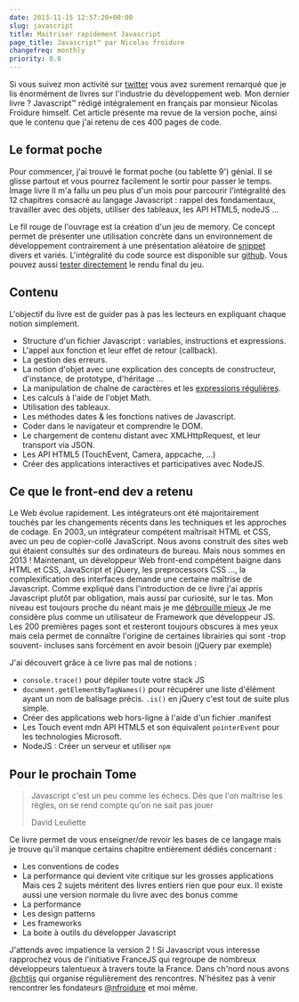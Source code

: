 ```yaml
---
date: 2013-11-15 12:57:20+00:00
slug: javascript
title: Maitriser rapidement Javascript
page_title: Javascript™ par Nicolas froidure
changefreq: monthly
priority: 0.8
---
```


Si vous suivez mon activité sur [twitter](https://twitter.com/_flexbox) vous avez surement remarqué que je lis énormément de livres sur l'industrie du développement web. Mon dernier livre ? Javascript™ rédigé intégralement en français par monsieur Nicolas Froidure himself.
Cet article présente ma revue de la version poche, ainsi que le contenu que j'ai retenu de ces 400 pages de code.

## Le format poche

Pour commencer, j'ai trouvé le format poche (ou tablette 9') génial. Il se glisse partout et vous pourrez facilement le sortir pour passer le temps.
Image livre
Il m'a fallu un peu plus d'un mois pour parcourir l'intégralité des 12 chapitres consacré au langage Javascript : rappel des fondamentaux, travailler avec des objets, utiliser des tableaux, les API HTML5, nodeJS ...

Le fil rouge de l'ouvrage est la création d'un jeu de memory. Ce concept permet de présenter une utilisation concrète dans un environnement de développement contrairement à une présentation aléatoire de [snippet]() divers et variés. L'intégralité du code source est disponible sur [github](http://github.com/nfroidure). Vous pouvez aussi [tester directement](http://memory.insertafter.com) le rendu final du jeu.

## Contenu

L'objectif du livre est de guider pas à pas les lecteurs en expliquant chaque notion simplement.

- Structure d'un fichier Javascript : variables, instructions et expressions.
- L'appel aux fonction et leur effet de retour (callback).
- La gestion des erreurs.
- La notion d'objet avec une explication des concepts de constructeur, d'instance, de prototype, d'héritage ...
- La manipulation de chaîne de caractères et les [expressions régulières](http://leaverou.github.io/regexplained/).
- Les calculs à l'aide de l'objet Math.
- Utilisation des tableaux.
- Les méthodes dates & les fonctions natives de Javascript.
- Coder dans le navigateur et comprendre le DOM.
- Le chargement de contenu distant avec XMLHttpRequest, et leur transport via JSON.
- Les API HTML5 (TouchEvent, Camera, appcache, ...)
- Créer des applications interactives et participatives avec NodeJS.

## Ce que le front-end dev a retenu

Le Web évolue rapidement. Les intégrateurs ont été majoritairement touchés par les changements récents dans les techniques et les approches de codage. En 2003, un intégrateur compétent maîtrisait HTML et CSS, avec un peu de copier-collé JavaScript. Nous avons construit des sites web qui étaient consultés sur des ordinateurs de bureau.
Mais nous sommes en 2013 ! Maintenant, un développeur Web front-end compétent baigne dans HTML et CSS, JavaScript et jQuery, les preprocessors CSS ..., la complexification des interfaces demande une certaine maîtrise de Javascript.
Comme expliqué dans l'introduction de ce livre j'ai appris Javascript plutôt par obligation, mais aussi par curiosité, sur le tas. Mon niveau est toujours proche du néant mais je me [débrouille mieux](http://flexbox.github.io/pokemon-breakpoint/) Je me considère plus comme un utilisateur de Framework que développeur JS. Les 200 premières pages sont et resteront toujours obscures à mes yeux mais cela permet de connaître l'origine de certaines librairies qui sont -trop souvent- incluses sans forcément en avoir besoin (jQuery par exemple)

J'ai découvert grâce à ce livre pas mal de notions :

- `console.trace()` pour dépiler toute votre stack JS
- `document.getElementByTagNames()` pour récupérer une liste d'élément ayant un nom de balisage précis. `.is()` en jQuery c'est tout de suite plus simple.
- Créer des applications web hors-ligne à l'aide d'un fichier .manifest
- Les Touch event mdn API HTML5 et son équivalent `pointerEvent` pour les technologies Microsoft.
- NodeJS : Créer un serveur et utiliser `npm`

## Pour le prochain Tome

>Javascript c'est un peu comme les échecs. Dès que l'on maîtrise les règles, on se rend compte qu'on ne sait pas jouer
>
>David Leuliette

Ce livre permet de vous enseigner/de revoir les bases de ce langage mais je trouve qu'il manque certains chapitre entièrement dédiés concernant :
- Les conventions de codes
- La performance qui devient vite critique sur les grosses applications
Mais ces 2 sujets méritent des livres entiers rien que pour eux. Il existe aussi une version normale du livre avec des bonus comme
- La performance
- Les design patterns
- Les frameworks
- La boite à outils du développer Javascript

J'attends avec impatience la version 2 !
Si Javascript vous interesse rapprochez vous de l'initiative FranceJS qui regroupe de nombreux développeurs talentueux à travers toute la France.
Dans ch'nord nous avons [@chtijs](https://twitter.com/chtijs) qui organise régulièrement des rencontres. N'hésitez pas à venir rencontrer les fondateurs [@nfroidure](https://twitter.com/nfroidure) et moi même.
